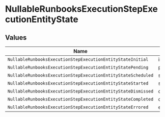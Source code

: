 # NullableRunbooksExecutionStepExecutionEntityState


## Values

| Name                                                         | Value                                                        |
| ------------------------------------------------------------ | ------------------------------------------------------------ |
| `NullableRunbooksExecutionStepExecutionEntityStateInitial`   | initial                                                      |
| `NullableRunbooksExecutionStepExecutionEntityStatePending`   | pending                                                      |
| `NullableRunbooksExecutionStepExecutionEntityStateScheduled` | scheduled                                                    |
| `NullableRunbooksExecutionStepExecutionEntityStateStarted`   | started                                                      |
| `NullableRunbooksExecutionStepExecutionEntityStateDismissed` | dismissed                                                    |
| `NullableRunbooksExecutionStepExecutionEntityStateCompleted` | completed                                                    |
| `NullableRunbooksExecutionStepExecutionEntityStateErrored`   | errored                                                      |